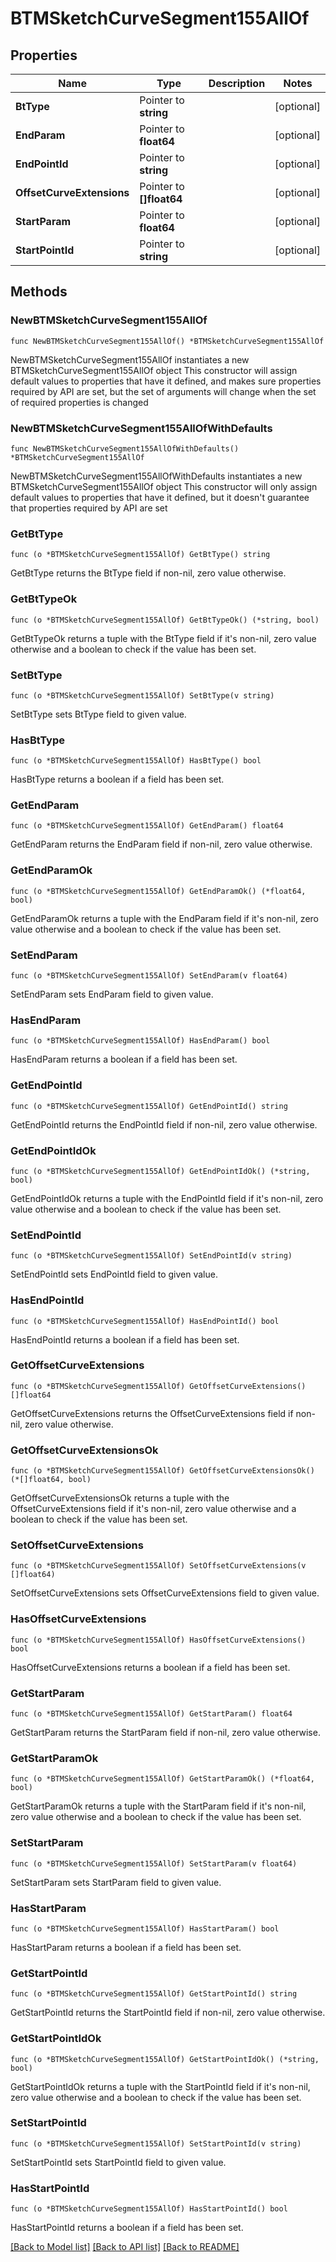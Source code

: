 # BTMSketchCurveSegment155AllOf

## Properties

Name | Type | Description | Notes
------------ | ------------- | ------------- | -------------
**BtType** | Pointer to **string** |  | [optional] 
**EndParam** | Pointer to **float64** |  | [optional] 
**EndPointId** | Pointer to **string** |  | [optional] 
**OffsetCurveExtensions** | Pointer to **[]float64** |  | [optional] 
**StartParam** | Pointer to **float64** |  | [optional] 
**StartPointId** | Pointer to **string** |  | [optional] 

## Methods

### NewBTMSketchCurveSegment155AllOf

`func NewBTMSketchCurveSegment155AllOf() *BTMSketchCurveSegment155AllOf`

NewBTMSketchCurveSegment155AllOf instantiates a new BTMSketchCurveSegment155AllOf object
This constructor will assign default values to properties that have it defined,
and makes sure properties required by API are set, but the set of arguments
will change when the set of required properties is changed

### NewBTMSketchCurveSegment155AllOfWithDefaults

`func NewBTMSketchCurveSegment155AllOfWithDefaults() *BTMSketchCurveSegment155AllOf`

NewBTMSketchCurveSegment155AllOfWithDefaults instantiates a new BTMSketchCurveSegment155AllOf object
This constructor will only assign default values to properties that have it defined,
but it doesn't guarantee that properties required by API are set

### GetBtType

`func (o *BTMSketchCurveSegment155AllOf) GetBtType() string`

GetBtType returns the BtType field if non-nil, zero value otherwise.

### GetBtTypeOk

`func (o *BTMSketchCurveSegment155AllOf) GetBtTypeOk() (*string, bool)`

GetBtTypeOk returns a tuple with the BtType field if it's non-nil, zero value otherwise
and a boolean to check if the value has been set.

### SetBtType

`func (o *BTMSketchCurveSegment155AllOf) SetBtType(v string)`

SetBtType sets BtType field to given value.

### HasBtType

`func (o *BTMSketchCurveSegment155AllOf) HasBtType() bool`

HasBtType returns a boolean if a field has been set.

### GetEndParam

`func (o *BTMSketchCurveSegment155AllOf) GetEndParam() float64`

GetEndParam returns the EndParam field if non-nil, zero value otherwise.

### GetEndParamOk

`func (o *BTMSketchCurveSegment155AllOf) GetEndParamOk() (*float64, bool)`

GetEndParamOk returns a tuple with the EndParam field if it's non-nil, zero value otherwise
and a boolean to check if the value has been set.

### SetEndParam

`func (o *BTMSketchCurveSegment155AllOf) SetEndParam(v float64)`

SetEndParam sets EndParam field to given value.

### HasEndParam

`func (o *BTMSketchCurveSegment155AllOf) HasEndParam() bool`

HasEndParam returns a boolean if a field has been set.

### GetEndPointId

`func (o *BTMSketchCurveSegment155AllOf) GetEndPointId() string`

GetEndPointId returns the EndPointId field if non-nil, zero value otherwise.

### GetEndPointIdOk

`func (o *BTMSketchCurveSegment155AllOf) GetEndPointIdOk() (*string, bool)`

GetEndPointIdOk returns a tuple with the EndPointId field if it's non-nil, zero value otherwise
and a boolean to check if the value has been set.

### SetEndPointId

`func (o *BTMSketchCurveSegment155AllOf) SetEndPointId(v string)`

SetEndPointId sets EndPointId field to given value.

### HasEndPointId

`func (o *BTMSketchCurveSegment155AllOf) HasEndPointId() bool`

HasEndPointId returns a boolean if a field has been set.

### GetOffsetCurveExtensions

`func (o *BTMSketchCurveSegment155AllOf) GetOffsetCurveExtensions() []float64`

GetOffsetCurveExtensions returns the OffsetCurveExtensions field if non-nil, zero value otherwise.

### GetOffsetCurveExtensionsOk

`func (o *BTMSketchCurveSegment155AllOf) GetOffsetCurveExtensionsOk() (*[]float64, bool)`

GetOffsetCurveExtensionsOk returns a tuple with the OffsetCurveExtensions field if it's non-nil, zero value otherwise
and a boolean to check if the value has been set.

### SetOffsetCurveExtensions

`func (o *BTMSketchCurveSegment155AllOf) SetOffsetCurveExtensions(v []float64)`

SetOffsetCurveExtensions sets OffsetCurveExtensions field to given value.

### HasOffsetCurveExtensions

`func (o *BTMSketchCurveSegment155AllOf) HasOffsetCurveExtensions() bool`

HasOffsetCurveExtensions returns a boolean if a field has been set.

### GetStartParam

`func (o *BTMSketchCurveSegment155AllOf) GetStartParam() float64`

GetStartParam returns the StartParam field if non-nil, zero value otherwise.

### GetStartParamOk

`func (o *BTMSketchCurveSegment155AllOf) GetStartParamOk() (*float64, bool)`

GetStartParamOk returns a tuple with the StartParam field if it's non-nil, zero value otherwise
and a boolean to check if the value has been set.

### SetStartParam

`func (o *BTMSketchCurveSegment155AllOf) SetStartParam(v float64)`

SetStartParam sets StartParam field to given value.

### HasStartParam

`func (o *BTMSketchCurveSegment155AllOf) HasStartParam() bool`

HasStartParam returns a boolean if a field has been set.

### GetStartPointId

`func (o *BTMSketchCurveSegment155AllOf) GetStartPointId() string`

GetStartPointId returns the StartPointId field if non-nil, zero value otherwise.

### GetStartPointIdOk

`func (o *BTMSketchCurveSegment155AllOf) GetStartPointIdOk() (*string, bool)`

GetStartPointIdOk returns a tuple with the StartPointId field if it's non-nil, zero value otherwise
and a boolean to check if the value has been set.

### SetStartPointId

`func (o *BTMSketchCurveSegment155AllOf) SetStartPointId(v string)`

SetStartPointId sets StartPointId field to given value.

### HasStartPointId

`func (o *BTMSketchCurveSegment155AllOf) HasStartPointId() bool`

HasStartPointId returns a boolean if a field has been set.


[[Back to Model list]](../README.md#documentation-for-models) [[Back to API list]](../README.md#documentation-for-api-endpoints) [[Back to README]](../README.md)


